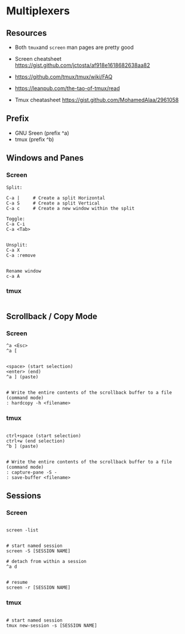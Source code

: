 # Multiplexers

## Resources
- Both `tmux`and `screen` man pages are pretty good

- Screen cheatsheet <https://gist.github.com/jctosta/af918e1618682638aa82>

- <https://github.com/tmux/tmux/wiki/FAQ>
- <https://leanpub.com/the-tao-of-tmux/read>
- Tmux cheatasheet <https://gist.github.com/MohamedAlaa/2961058>






## Prefix
- GNU Sreen (prefix ^a)
- tmux (prefix ^b)






## Windows and Panes

### Screen
```
Split:

C-a |     # Create a split Horizontal
C-a S	  # Create a split Vertical
C-a c     # Create a new window within the split

Toggle:
C-a C-i
C-a <Tab>


Unsplit:
C-a X
C-a :remove


Rename window
c-a A

```


### tmux

```

```







## Scrollback / Copy Mode

### Screen
```
^a <Esc>
^a [


<space> (start selection)
<enter> (end)
^a ] (paste)


# Write the entire contents of the scrollback buffer to a file
(command mode)
: hardcopy -h <filename>

```


### tmux
```

ctrl+space (start selection)
ctrl+w (end selection)
^b ] (paste)


# Write the entire contents of the scrollback buffer to a file
(command mode)
: capture-pane -S -
: save-buffer <filename>

```















## Sessions


### Screen
```

screen -list


# start named session
screen -S [SESSION NAME]

# detach from within a session
^a d


# resume
screen -r [SESSION NAME]

```

### tmux
```

# start named session
tmux new-session -s [SESSION NAME]

```









